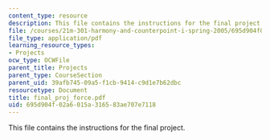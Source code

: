 ```yaml
---
content_type: resource
description: This file contains the instructions for the final project.
file: /courses/21m-301-harmony-and-counterpoint-i-spring-2005/695d904f02a6015a316583ae707e7118_final_proj_force.pdf
file_type: application/pdf
learning_resource_types:
- Projects
ocw_type: OCWFile
parent_title: Projects
parent_type: CourseSection
parent_uid: 39afb745-09a5-f1cb-9414-c9d1e7b62dbc
resourcetype: Document
title: final_proj_force.pdf
uid: 695d904f-02a6-015a-3165-83ae707e7118
---
```

This file contains the instructions for the final project.

